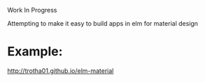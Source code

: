 Work In Progress

Attempting to make it easy to build apps in elm for material design

# Example:
http://trotha01.github.io/elm-material

